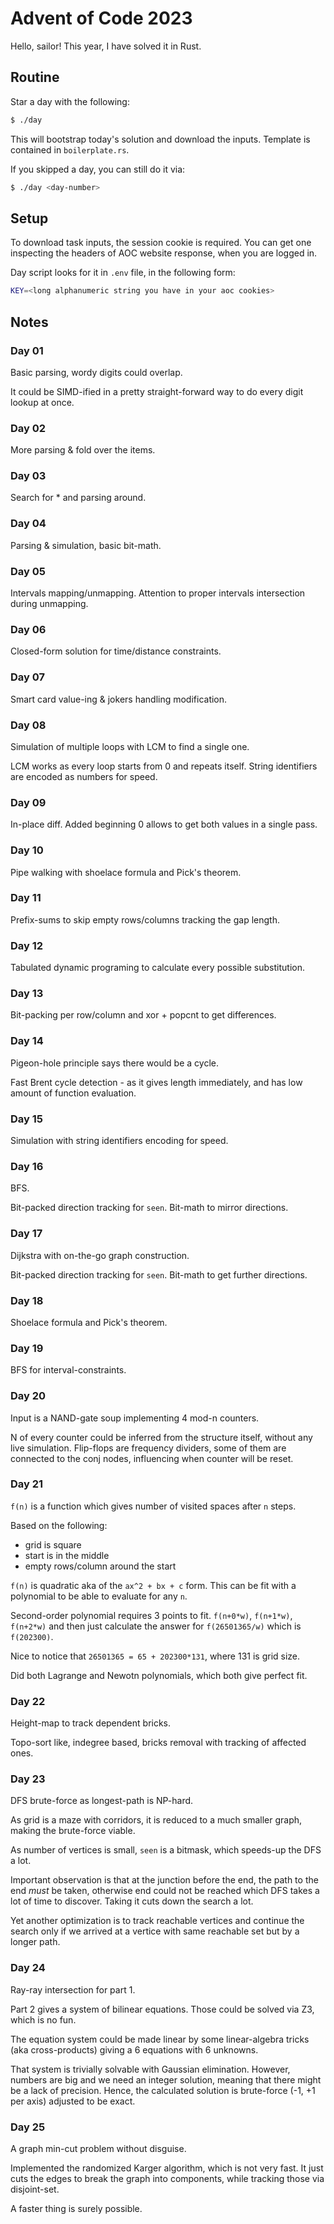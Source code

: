 # Advent of Code 2023

Hello, sailor! This year, I have solved it in Rust.

## Routine

Star a day with the following:
```bash
$ ./day
```

This will bootstrap today's solution and download the inputs.
Template is contained in `boilerplate.rs`.

If you skipped a day, you can still do it via:
```bash
$ ./day <day-number>
```

## Setup

To download task inputs, the session cookie is required.
You can get one inspecting the headers of AOC website response,
when you are logged in.

Day script looks for it in `.env` file, in the following form:

```bash
KEY=<long alphanumeric string you have in your aoc cookies>
```

## Notes

### Day 01

Basic parsing, wordy digits could overlap.

It could be SIMD-ified in a pretty straight-forward way to do every
digit lookup at once.

### Day 02

More parsing & fold over the items.

### Day 03

Search for * and parsing around.

### Day 04

Parsing & simulation, basic bit-math.

### Day 05

Intervals mapping/unmapping. Attention to proper intervals
intersection during unmapping.

### Day 06

Closed-form solution for time/distance constraints.

### Day 07

Smart card value-ing & jokers handling modification.

### Day 08

Simulation of multiple loops with LCM to find a single one.

LCM works as every loop starts from 0 and repeats itself.
String identifiers are encoded as numbers for speed.

### Day 09

In-place diff. Added beginning 0 allows to get both values in a single pass.

### Day 10

Pipe walking with shoelace formula and Pick's theorem.

### Day 11

Prefix-sums to skip empty rows/columns tracking the gap length.

### Day 12

Tabulated dynamic programing to calculate every possible substitution.

### Day 13

Bit-packing per row/column and xor + popcnt to get differences.

### Day 14

Pigeon-hole principle says there would be a cycle.

Fast Brent cycle detection - as it gives length immediately, and has
low amount of function evaluation.

### Day 15

Simulation with string identifiers encoding for speed.

### Day 16

BFS.

Bit-packed direction tracking for `seen`.
Bit-math to mirror directions.

### Day 17

Dijkstra with on-the-go graph construction.

Bit-packed direction tracking for `seen`.
Bit-math to get further directions.

### Day 18

Shoelace formula and Pick's theorem.

### Day 19

BFS for interval-constraints.

### Day 20

Input is a NAND-gate soup implementing 4 mod-n counters.

N of every counter could be inferred from the structure itself,
without any live simulation. Flip-flops are frequency dividers, some
of them are connected to the conj nodes, influencing when counter will
be reset.

### Day 21

`f(n)` is a function which gives number of visited spaces after `n` steps.

Based on the following:
- grid is square
- start is in the middle
- empty rows/column around the start

`f(n)` is quadratic aka of the `ax^2 + bx + c` form.
This can be fit with a polynomial to be able to evaluate for any `n`.

Second-order polynomial requires 3 points to fit.
`f(n+0*w)`, `f(n+1*w)`, `f(n+2*w)` and then just calculate the answer
for `f(26501365/w)` which is `f(202300)`.

Nice to notice that `26501365 = 65 + 202300*131`, where 131 is grid
size.

Did both Lagrange and Newotn polynomials, which both give perfect fit.

### Day 22

Height-map to track dependent bricks.

Topo-sort like, indegree based, bricks removal with tracking of
affected ones.

### Day 23

DFS brute-force as longest-path is NP-hard.

As grid is a maze with corridors, it is reduced to a much smaller
graph, making the brute-force viable.

As number of vertices is small, `seen` is a bitmask, which speeds-up
the DFS a lot.

Important observation is that at the junction before the end, the path
to the end *must* be taken, otherwise end could not be reached which
DFS takes a lot of time to discover. Taking it cuts down the search a
lot.

Yet another optimization is to track reachable vertices and continue
the search only if we arrived at a vertice with same reachable set but
by a longer path.

### Day 24

Ray-ray intersection for part 1.

Part 2 gives a system of bilinear equations. Those could be solved via
Z3, which is no fun.

The equation system could be made linear by some linear-algebra tricks
(aka cross-products) giving a 6 equations with 6 unknowns.

That system is trivially solvable with Gaussian elimination. However,
numbers are big and we need an integer solution, meaning that there
might be a lack of precision. Hence, the calculated solution is
brute-force (-1, +1 per axis) adjusted to be exact.

### Day 25

A graph min-cut problem without disguise.

Implemented the randomized Karger algorithm, which is not very fast.
It just cuts the edges to break the graph into components, while
tracking those via disjoint-set.

A faster thing is surely possible.

